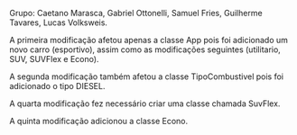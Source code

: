 Grupo: Caetano Marasca, Gabriel Ottonelli, Samuel Fries, Guilherme Tavares, Lucas Volksweis.

A primeira modificação afetou apenas a classe App pois foi adicionado um novo carro (esportivo), assim como as modificações seguintes (utilitario, SUV, SUVFlex e Econo).

A segunda modificação também afetou a classe TipoCombustivel pois foi adicionado o tipo DIESEL. 

A quarta modificação fez necessário criar uma classe chamada SuvFlex.

A quinta modificação adicionou a classe Econo.
